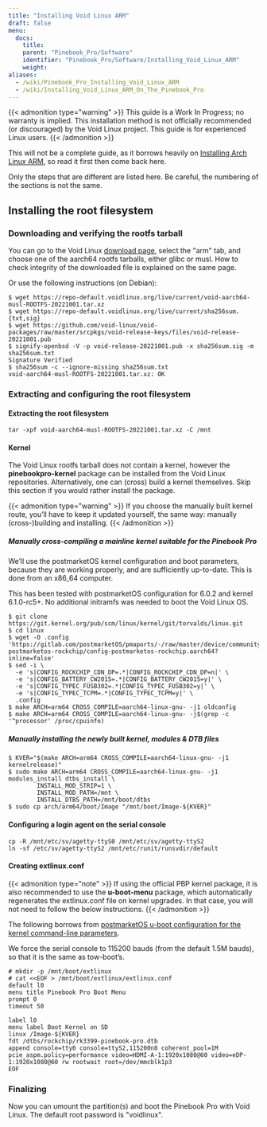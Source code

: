 ```yaml
---
title: "Installing Void Linux ARM"
draft: false
menu:
  docs:
    title:
    parent: "Pinebook_Pro/Software"
    identifier: "Pinebook_Pro/Software/Installing_Void_Linux_ARM"
    weight:
aliases:
  - /wiki/Pinebook_Pro_Installing_Void_Linux_ARM
  - /wiki/Installing_Void_Linux_ARM_On_The_Pinebook_Pro
---
```


{{< admonition type="warning" >}}
 This guide is a Work In Progress; no warranty is implied. This installation method is not officially recommended (or discouraged) by the Void Linux project. This guide is for experienced Linux users.
{{< /admonition >}}

This will not be a complete guide, as it borrows heavily on [Installing Arch Linux ARM](/documentation/Pinebook_Pro/Software/Installing_Arch_Linux_ARM), so read it first then come back here.

Only the steps that are different are listed here. Be careful, the numbering of the sections is not the same.

## Installing the root filesystem

### Downloading and verifying the rootfs tarball

You can go to the Void Linux [download page](https://voidlinux.org/download/), select the "arm" tab, and choose one of the aarch64 rootfs tarballs, either glibc or musl.
How to check integrity of the downloaded file is explained on the same page.

Or use the following instructions (on Debian):

```console
$ wget https://repo-default.voidlinux.org/live/current/void-aarch64-musl-ROOTFS-20221001.tar.xz
$ wget https://repo-default.voidlinux.org/live/current/sha256sum.{txt,sig}
$ wget https://github.com/void-linux/void-packages/raw/master/srcpkgs/void-release-keys/files/void-release-20221001.pub
$ signify-openbsd -V -p void-release-20221001.pub -x sha256sum.sig -m sha256sum.txt
Signature Verified
$ sha256sum -c --ignore-missing sha256sum.txt
void-aarch64-musl-ROOTFS-20221001.tar.xz: OK
```

### Extracting and configuring the root filesystem

#### Extracting the root filesystem

    tar -xpf void-aarch64-musl-ROOTFS-20221001.tar.xz -C /mnt

#### Kernel

The Void Linux rootfs tarball does not contain a kernel, however  the **pinebookpro-kernel** package can be installed from the Void Linux repositories. Alternatively, one can (cross) build a kernel themselves. Skip this section if you would rather install the package.

{{< admonition type="warning" >}}
 If you choose the manually built kernel route, you’ll have to keep it updated yourself, the same way: manually (cross-)building and installing.
{{< /admonition >}}

##### Manually cross-compiling a mainline kernel suitable for the Pinebook Pro

We’ll use the postmarketOS kernel configuration and boot parameters, because they are working properly, and are sufficiently up-to-date. This is done from an x86_64 computer.

This has been tested with postmarketOS configuration for 6.0.2 and kernel 6.1.0-rc5+. No additional initramfs was needed to boot the Void Linux OS.

```console
$ git clone https://git.kernel.org/pub/scm/linux/kernel/git/torvalds/linux.git
$ cd linux
$ wget -O .config 'https://gitlab.com/postmarketOS/pmaports/-/raw/master/device/community/linux-postmarketos-rockchip/config-postmarketos-rockchip.aarch64?inline=false'
$ sed -i \
  -e 's|CONFIG_ROCKCHIP_CDN_DP=.*|CONFIG_ROCKCHIP_CDN_DP=n|' \
  -e 's|CONFIG_BATTERY_CW2015=.*|CONFIG_BATTERY_CW2015=y|' \
  -e 's|CONFIG_TYPEC_FUSB302=.*|CONFIG_TYPEC_FUSB302=y|' \
  -e 's|CONFIG_TYPEC_TCPM=.*|CONFIG_TYPEC_TCPM=y|' \
  .config
$ make ARCH=arm64 CROSS_COMPILE=aarch64-linux-gnu- -j1 oldconfig
$ make ARCH=arm64 CROSS_COMPILE=aarch64-linux-gnu- -j$(grep -c '^processor' /proc/cpuinfo)
```

##### Manually installing the newly built kernel, modules & DTB files

```console
$ KVER="$(make ARCH=arm64 CROSS_COMPILE=aarch64-linux-gnu- -j1 kernelrelease)"
$ sudo make ARCH=arm64 CROSS_COMPILE=aarch64-linux-gnu- -j1 modules_install dtbs_install \
		INSTALL_MOD_STRIP=1 \
		INSTALL_MOD_PATH=/mnt \
		INSTALL_DTBS_PATH=/mnt/boot/dtbs
$ sudo cp arch/arm64/boot/Image "/mnt/boot/Image-${KVER}"
```

#### Configuring a login agent on the serial console

```console
cp -R /mnt/etc/sv/agetty-ttyS0 /mnt/etc/sv/agetty-ttyS2
ln -sf /etc/sv/agetty-ttyS2 /mnt/etc/runit/runsvdir/default
```

#### Creating extlinux.conf

{{< admonition type="note" >}}
If using the official PBP kernel package, it is also recommended to use the **u-boot-menu** package, which automatically regenerates the extlinux.conf file on kernel upgrades. In that case, you will not need to follow the below instructions.
{{< /admonition >}}

The following borrows from [postmarketOS u-boot configuration for the kernel command-line parameters](https://gitlab.com/postmarketOS/pmaports/-/blob/master/device/community/device-pine64-pinebookpro/extlinux.conf).

We force the serial console to 115200 bauds (from the default 1.5M bauds), so that it is the same as tow-boot’s.

```
# mkdir -p /mnt/boot/extlinux
# cat <<EOF > /mnt/boot/extlinux/extlinux.conf
default l0
menu title Pinebook Pro Boot Menu
prompt 0
timeout 50

label l0
menu label Boot Kernel on SD
linux /Image-${KVER}
fdt /dtbs/rockchip/rk3399-pinebook-pro.dtb
append console=tty0 console=ttyS2,115200n8 coherent_pool=1M pcie_aspm.policy=performance video=HDMI-A-1:1920x1080@60 video=eDP-1:1920x1080@60 rw rootwait root=/dev/mmcblk1p3
EOF
```

### Finalizing

Now you can umount the partition(s) and boot the Pinebook Pro with Void Linux. The default root password is "voidlinux".
